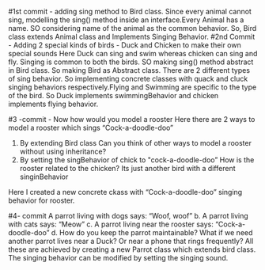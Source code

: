 #1st commit - adding sing method to Bird class.
Since every animal cannot sing, modelling the sing() method inside an interface.Every Animal has a name. SO considering name of the animal as the common behavior.
So, Bird class extends Animal class and Implements Singing Behavior.
#2nd Commit - Adding 2 special kinds of birds - Duck and Chicken to make their own special sounds
Here Duck can sing and swim whereas chicken can sing and fly. Singing is common to both the birds. SO making sing() method abstract in Bird class. So making Bird as Abstract class. There are 2 different types of sing behavior. So implementing concrete classes with quack and cluck singing behaviors respectively.Flying and Swimming are specific to the type of the bird. So Duck implements swimmingBehavior and chicken implements flying behavior.


#3 -commit - Now how would you model a rooster
Here there are 2 ways to model a rooster which sings “Cock-a-doodle-doo”

1. By extending Bird class
Can you think of other ways to model a rooster without using inheritance?
2. By setting the singBehavior of chick to "cock-a-doodle-doo”
How is the rooster related to the chicken?
Its just another bird with a different singinBehavior

Here I created a new concrete ckass with “Cock-a-doodle-doo” singing behavior for rooster.

#4- commit
A parrot living with dogs says: “Woof, woof”
b. A parrot living with cats says: “Meow”
c. A parrot living near the rooster says: “Cock-a-doodle-doo”
d. How do you keep the parrot maintainable? What if we need another parrot
lives near a Duck? Or near a phone that rings frequently?
All these are achieved by creating a new Parrot class which extends bird class. The singing behavior can be modified by setting the singing sound.